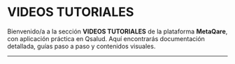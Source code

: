 # VIDEOS TUTORIALES

Bienvenido/a a la sección **VIDEOS TUTORIALES** de la plataforma **MetaQare**, con aplicación práctica en Qsalud. Aquí encontrarás documentación detallada, guías paso a paso y contenidos visuales.

---